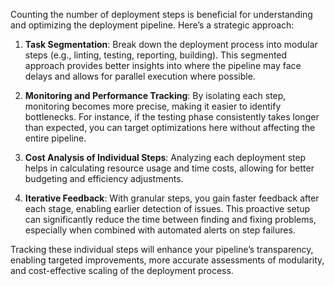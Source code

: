 Counting the number of deployment steps is beneficial for understanding and optimizing the deployment pipeline. Here’s a strategic approach:

1. **Task Segmentation**: Break down the deployment process into modular steps (e.g., linting, testing, reporting, building). This segmented approach provides better insights into where the pipeline may face delays and allows for parallel execution where possible.

2. **Monitoring and Performance Tracking**: By isolating each step, monitoring becomes more precise, making it easier to identify bottlenecks. For instance, if the testing phase consistently takes longer than expected, you can target optimizations here without affecting the entire pipeline.

3. **Cost Analysis of Individual Steps**: Analyzing each deployment step helps in calculating resource usage and time costs, allowing for better budgeting and efficiency adjustments. 

4. **Iterative Feedback**: With granular steps, you gain faster feedback after each stage, enabling earlier detection of issues. This proactive setup can significantly reduce the time between finding and fixing problems, especially when combined with automated alerts on step failures.

Tracking these individual steps will enhance your pipeline’s transparency, enabling targeted improvements, more accurate assessments of modularity, and cost-effective scaling of the deployment process.
